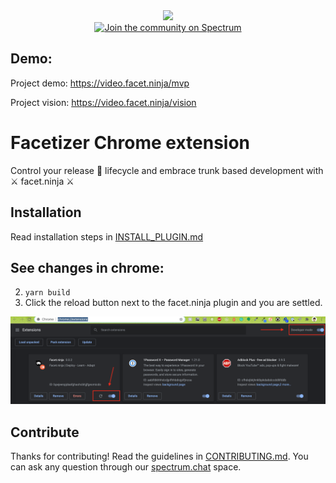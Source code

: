 <div align="center">
  <a href="https://github.com/facets-io/facet-extension">
    <img width="200" src="https://facet.ninja/images/facet-logo.png">
  </a>
  <br>
  <a href='https://spectrum.chat/facet'>
  <img src='https://withspectrum.github.io/badge/badge.svg' alt='Join the community on Spectrum'></a>
</div>

## Demo:

Project demo: https://video.facet.ninja/mvp

Project vision: https://video.facet.ninja/vision

# Facetizer Chrome extension

Control your release 🚀 lifecycle and embrace trunk based development with ⚔️ facet.ninja ⚔️

## Installation

Read installation steps in [INSTALL_PLUGIN.md]('./readme_assets/INSTALL_PLUGIN.md')

## See changes in chrome:

2. `yarn build`
3. Click the reload button next to the facet.ninja plugin and you are settled.

![Facetizer](./readme_assets/chrome_installation.png)

## Contribute

Thanks for contributing! Read the guidelines in [CONTRIBUTING.md](./CONTRIBUTING.md). You can ask any question through our [spectrum.chat](https://spectrum.chat/facet) space.
